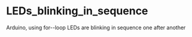 # LEDs_blinking_in_sequence
Arduino, using for--loop LEDs are blinking in sequence one after another
